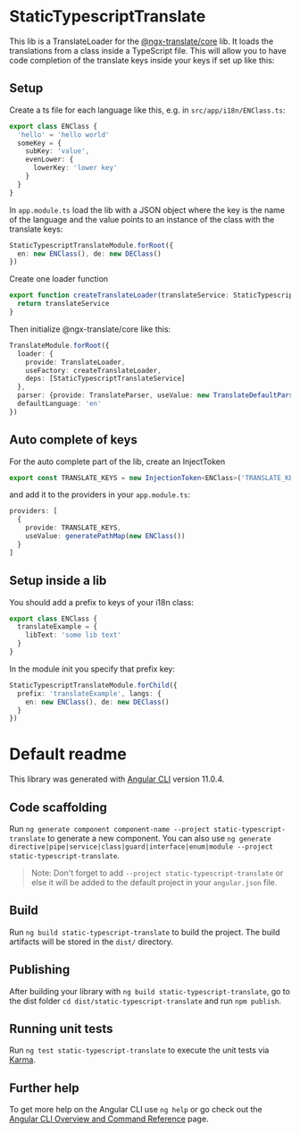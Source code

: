 # StaticTypescriptTranslate

This lib is a TranslateLoader for the [@ngx-translate/core](https://github.com/ngx-translate/core) lib. It loads the 
translations from a class inside a TypeScript file. This will allow you to have code completion of the translate 
keys inside your keys if set up like this:

## Setup

Create a ts file for each language like this, e.g. in `src/app/i18n/ENClass.ts`:

```typescript
export class ENClass {
  'hello' = 'hello world'
  someKey = {
    subKey: 'value',
    evenLower: {
      lowerKey: 'lower key'
    }
  }
}
```

In `app.module.ts` load the lib with a JSON object where the key is the name of the language and the value points to 
an instance of the class with the translate keys:

```typescript
StaticTypescriptTranslateModule.forRoot({
  en: new ENClass(), de: new DEClass()
})
```

Create one loader function

```typescript
export function createTranslateLoader(translateService: StaticTypescriptTranslateService) {
  return translateService
}
```

Then initialize @ngx-translate/core like this:

```typescript
TranslateModule.forRoot({
  loader: {
    provide: TranslateLoader,
    useFactory: createTranslateLoader,
    deps: [StaticTypescriptTranslateService]
  },
  parser: {provide: TranslateParser, useValue: new TranslateDefaultParser()},
  defaultLanguage: 'en'
})
```

## Auto complete of keys

For the auto complete part of the lib, create an InjectToken

```typescript
export const TRANSLATE_KEYS = new InjectionToken<ENClass>('TRANSLATE_KEYS')
```

and add it to the providers in your `app.module.ts`:

```typescript
providers: [
  {
    provide: TRANSLATE_KEYS,
    useValue: generatePathMap(new ENClass())
  }
]
```

## Setup inside a lib

You should add a prefix to keys of your i18n class:

```typescript
export class ENClass {
  translateExample = {
    libText: 'some lib text'
  }
}
```

In the module init you specify that prefix key:

```typescript
StaticTypescriptTranslateModule.forChild({
  prefix: 'translateExample', langs: {
    en: new ENClass(), de: new DEClass()
  }
})
```

# Default readme

This library was generated with [Angular CLI](https://github.com/angular/angular-cli) version 11.0.4.

## Code scaffolding

Run `ng generate component component-name --project static-typescript-translate` to generate a new component. You can also use `ng generate directive|pipe|service|class|guard|interface|enum|module --project static-typescript-translate`.
> Note: Don't forget to add `--project static-typescript-translate` or else it will be added to the default project in your `angular.json` file. 

## Build

Run `ng build static-typescript-translate` to build the project. The build artifacts will be stored in the `dist/` directory.

## Publishing

After building your library with `ng build static-typescript-translate`, go to the dist folder `cd dist/static-typescript-translate` and run `npm publish`.

## Running unit tests

Run `ng test static-typescript-translate` to execute the unit tests via [Karma](https://karma-runner.github.io).

## Further help

To get more help on the Angular CLI use `ng help` or go check out the [Angular CLI Overview and Command Reference](https://angular.io/cli) page.
